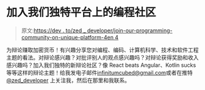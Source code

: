 # 加入我们独特平台上的编程社区

> 原文:[https://dev . to/zed _ developer/join-our-programming-community-on-unique-platform-4en 4](https://dev.to/zed_developer/join-our-programming-community-on-unique-platform-4en4)

为辩论赚取加密货币！有兴趣分享您对编程、编码、计算机科学、技术和软件工程主题的看法。对辩论感兴趣？对批评别人的观点感兴趣吗？对辩论获得奖励和收入感兴趣吗？加入我们独特的新辩论社区？像 React beats Angular、Kotlin sucks 等等这样的辩论主题！给我发电子邮件[infinitumcubed@gmail.com](mailto:infinitumcubed@gmail.com)或者在推特 [@zed_developer](https://dev.to/zed_developer) 上关注我，然后在那里和我联系。